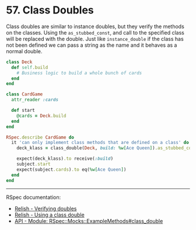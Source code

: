 # 57. Class Doubles

Class doubles are similar to instance doubles, but they verify the methods on the classes. Using the `as_stubbed_const`, and call to the specified class will be replaced with the double. Just like `instance_double` if the class has not been defined we can pass a string as the name and it behaves as a normal double.

```ruby
class Deck
  def self.build
    # Business logic to build a whole bunch of cards
  end
end

class CardGame
  attr_reader :cards

  def start
    @cards = Deck.build
  end
end

RSpec.describe CardGame do
  it 'can only implement class methods that are defined on a class' do
    deck_klass = class_double(Deck, build: %w[Ace Queen]).as_stubbed_const

    expect(deck_klass).to receive(:build)
    subject.start
    expect(subject.cards).to eq(%w[Ace Queen])
  end
end
```

---

RSpec documentation:

- [Relish - Verifying doubles](https://relishapp.com/rspec/rspec-mocks/v/3-12/docs/verifying-doubles)
- [Relish - Using a class double](https://relishapp.com/rspec/rspec-mocks/v/3-12/docs/verifying-doubles/using-a-class-double)
- [API - Module: RSpec::Mocks::ExampleMethods#class_double](https://rspec.info/documentation/3.12/rspec-mocks/RSpec/Mocks/ExampleMethods.html#class_double-instance_method)
